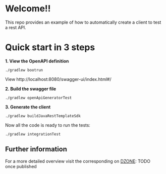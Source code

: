 # Welcome!!

This repo provides an example of how to automatically create a client to test a rest API.

# Quick start in 3 steps

**1. View the OpenAPI definition**

`./gradlew bootrun`

View http://localhost:8080/swagger-ui/index.html#/


**2. Build the swagger file**

`./gradlew openApiGeneratorTest`

**3. Generate the client**

`./gradlew buildJavaRestTemplateSdk`

Now all the code is ready to run the tests:

`./gradlew integrationTest`

## Further information
For a more detailed overview visit the corresponding on [DZONE](https://dzone.com/users/3058394/dezza.html): TODO once published


